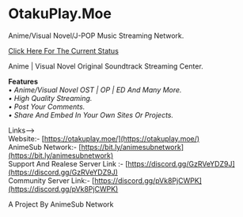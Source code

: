# OtakuPlay.Moe
Anime/Visual Novel/J-POP Music Streaming Network.

[Click Here For The Current Status](https://github.com/users/Izanami-Chan/projects/2) <br />

Anime | Visual Novel Original Soundtrack Streaming Center.


**Features**  <br />
• *Anime/Visual Novel OST | OP | ED And Many More.  <br /> 
• High Quality Streaming. <br />
• Post Your Comments. <br />
• Share And Embed In Your Own Sites Or Projects. <br />*



Links--> <br />
Website:- [https://otakuplay.moe/](https://otakuplay.moe/) <br />
AnimeSub Network:-  [https://bit.ly/animesubnetwork](https://bit.ly/animesubnetwork) <br />
Support And Realese Server Link :- [https://discord.gg/GzRVeYDZ9J](https://discord.gg/GzRVeYDZ9J) <br />
Community Server Link:-  [https://discord.gg/pVk8PjCWPK](https://discord.gg/pVk8PjCWPK) <br />

A Project By AnimeSub Network

